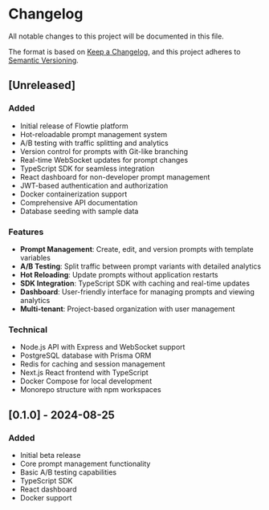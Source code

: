 # Changelog

All notable changes to this project will be documented in this file.

The format is based on [Keep a Changelog](https://keepachangelog.com/en/1.0.0/),
and this project adheres to [Semantic Versioning](https://semver.org/spec/v2.0.0.html).

## [Unreleased]

### Added
- Initial release of Flowtie platform
- Hot-reloadable prompt management system
- A/B testing with traffic splitting and analytics
- Version control for prompts with Git-like branching
- Real-time WebSocket updates for prompt changes
- TypeScript SDK for seamless integration
- React dashboard for non-developer prompt management
- JWT-based authentication and authorization
- Docker containerization support
- Comprehensive API documentation
- Database seeding with sample data

### Features
- **Prompt Management**: Create, edit, and version prompts with template variables
- **A/B Testing**: Split traffic between prompt variants with detailed analytics
- **Hot Reloading**: Update prompts without application restarts
- **SDK Integration**: TypeScript SDK with caching and real-time updates
- **Dashboard**: User-friendly interface for managing prompts and viewing analytics
- **Multi-tenant**: Project-based organization with user management

### Technical
- Node.js API with Express and WebSocket support
- PostgreSQL database with Prisma ORM
- Redis for caching and session management
- Next.js React frontend with TypeScript
- Docker Compose for local development
- Monorepo structure with npm workspaces

## [0.1.0] - 2024-08-25

### Added
- Initial beta release
- Core prompt management functionality
- Basic A/B testing capabilities
- TypeScript SDK
- React dashboard
- Docker support